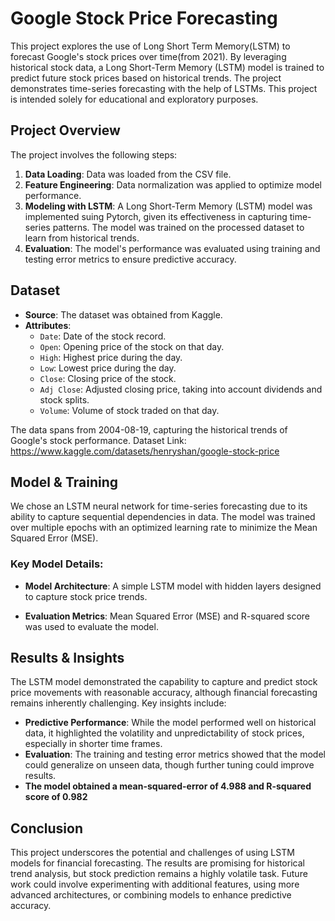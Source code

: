 # Google Stock Price Forecasting

This project explores the use of Long Short Term Memory(LSTM) to forecast Google's stock prices over time(from 2021). By leveraging historical stock data, a Long Short-Term Memory (LSTM) model is trained to predict future stock prices based on historical trends. The project demonstrates time-series forecasting with the help of LSTMs. This project is intended solely for educational and exploratory purposes.

## Project Overview

The project involves the following steps:
1. **Data Loading**: Data was loaded from the CSV file.
2. **Feature Engineering**: Data normalization was applied to optimize model performance.
3. **Modeling with LSTM**: A Long Short-Term Memory (LSTM) model was implemented suing Pytorch, given its effectiveness in capturing time-series patterns. The model was trained on the processed dataset to learn from historical trends.
4. **Evaluation**: The model's performance was evaluated using training and testing error metrics to ensure predictive accuracy.

## Dataset

- **Source**: The dataset was obtained from Kaggle.
- **Attributes**:
    - `Date`: Date of the stock record.
    - `Open`: Opening price of the stock on that day.
    - `High`: Highest price during the day.
    - `Low`: Lowest price during the day.
    - `Close`: Closing price of the stock.
    - `Adj Close`: Adjusted closing price, taking into account dividends and stock splits.
    - `Volume`: Volume of stock traded on that day.

The data spans from 2004-08-19, capturing the historical trends of Google's stock performance.
Dataset Link: https://www.kaggle.com/datasets/henryshan/google-stock-price

## Model & Training
We chose an LSTM neural network for time-series forecasting due to its ability to capture sequential dependencies in data. The model was trained over multiple epochs with an optimized learning rate to minimize the Mean Squared Error (MSE).

### Key Model Details:
- **Model Architecture**: A simple LSTM model with hidden layers designed to capture stock price trends.

- **Evaluation Metrics**: Mean Squared Error (MSE) and R-squared score was used to evaluate the model.

## Results & Insights
The LSTM model demonstrated the capability to capture and predict stock price movements with reasonable accuracy, although financial forecasting remains inherently challenging. Key insights include:

- **Predictive Performance**: While the model performed well on historical data, it highlighted the volatility and unpredictability of stock prices, especially in shorter time frames.
- **Evaluation**: The training and testing error metrics showed that the model could generalize on unseen data, though further tuning could improve results.
- **The model obtained a mean-squared-error of 4.988 and R-squared score of 0.982**

## Conclusion
This project underscores the potential and challenges of using LSTM models for financial forecasting. The results are promising for historical trend analysis, but stock prediction remains a highly volatile task. Future work could involve experimenting with additional features, using more advanced architectures, or combining models to enhance predictive accuracy.
